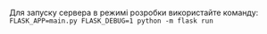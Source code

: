 Для запуску сервера в режимі розробки використайте команду:  
```FLASK_APP=main.py FLASK_DEBUG=1 python -m flask run```